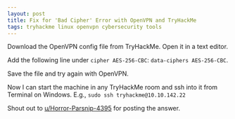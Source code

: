 ```yaml
---
layout: post
title: Fix for 'Bad Cipher' Error with OpenVPN and TryHackMe
tags: tryhackme linux openvpn cybersecurity tools
---
```

Download the OpenVPN config file from TryHackMe. Open it in a text editor.

Add the following line under ```cipher AES-256-CBC```:
```data-ciphers AES-256-CBC```.

Save the file and try again with OpenVPN.

Now I can start the machine in any TryHackMe room and ssh into it from Terminal on Windows. 
E.g., ```sudo ssh tryhackme@10.10.142.22```

Shout out to [u/Horror-Parsnip-4395](https://www.reddit.com/user/Horror-Parsnip-4395/) for posting the answer.
